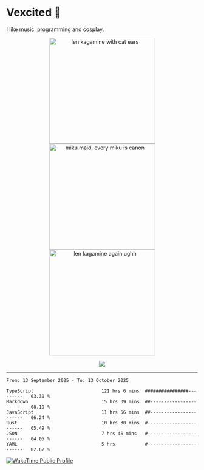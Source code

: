 # Vexcited 🎀

I like music, programming and cosplay.

<p align=center>
  <img width="279" alt="len kagamine with cat ears" src="https://github.com/user-attachments/assets/dbe0836e-5f92-4170-9c97-9b457da793a1" />
  <img width="279" alt="miku maid, every miku is canon" src="https://github.com/user-attachments/assets/2cef7a76-f8a5-402a-a6ba-0f7a7a89fcd5" />
  <img width="279" alt="len kagamine again ughh" src="https://github.com/user-attachments/assets/d92e7d95-2cbe-4684-a3c8-dd4151e0353c" />
</p>

<p align=center>
  <img src="https://skillicons.dev/icons?i=solidjs,pnpm,ts,vercel,netlify,rust,astro,git,vue,md,figma,github,bun,cloudflare,py,tailwind,nginx,tauri,vite,dart,flutter,kotlin,elysia" />
</p>

---

<!--START_SECTION:waka-->

```plain
From: 13 September 2025 - To: 13 October 2025

TypeScript                         121 hrs 6 mins  ################---------   63.30 %
Markdown                           15 hrs 39 mins  ##-----------------------   08.19 %
JavaScript                         11 hrs 56 mins  ##-----------------------   06.24 %
Rust                               10 hrs 30 mins  #------------------------   05.49 %
JSON                               7 hrs 45 mins   #------------------------   04.05 %
YAML                               5 hrs           #------------------------   02.62 %
```

<!--END_SECTION:waka-->

[![WakaTime Public Profile](https://wakatime.com/badge/user/0839e595-e07a-435c-8d59-ed95f2a3d6dd.svg?style=flat-square)](https://wakatime.com/@0839e595-e07a-435c-8d59-ed95f2a3d6dd)

